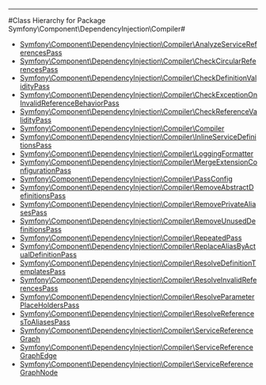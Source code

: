 - - -

#Class Hierarchy for Package Symfony\Component\DependencyInjection\Compiler#<ul>
<li><a href="https://github.com/JeyDotC/Hirudo-docs/blob/master/symfony/component/dependencyinjection/compiler/analyzeservicereferencespass.md">Symfony\Component\DependencyInjection\Compiler\AnalyzeServiceReferencesPass</a></li>
<li><a href="https://github.com/JeyDotC/Hirudo-docs/blob/master/symfony/component/dependencyinjection/compiler/checkcircularreferencespass.md">Symfony\Component\DependencyInjection\Compiler\CheckCircularReferencesPass</a></li>
<li><a href="https://github.com/JeyDotC/Hirudo-docs/blob/master/symfony/component/dependencyinjection/compiler/checkdefinitionvaliditypass.md">Symfony\Component\DependencyInjection\Compiler\CheckDefinitionValidityPass</a></li>
<li><a href="https://github.com/JeyDotC/Hirudo-docs/blob/master/symfony/component/dependencyinjection/compiler/checkexceptiononinvalidreferencebehaviorpass.md">Symfony\Component\DependencyInjection\Compiler\CheckExceptionOnInvalidReferenceBehaviorPass</a></li>
<li><a href="https://github.com/JeyDotC/Hirudo-docs/blob/master/symfony/component/dependencyinjection/compiler/checkreferencevaliditypass.md">Symfony\Component\DependencyInjection\Compiler\CheckReferenceValidityPass</a></li>
<li><a href="https://github.com/JeyDotC/Hirudo-docs/blob/master/symfony/component/dependencyinjection/compiler/compiler.md">Symfony\Component\DependencyInjection\Compiler\Compiler</a></li>
<li><a href="https://github.com/JeyDotC/Hirudo-docs/blob/master/symfony/component/dependencyinjection/compiler/inlineservicedefinitionspass.md">Symfony\Component\DependencyInjection\Compiler\InlineServiceDefinitionsPass</a></li>
<li><a href="https://github.com/JeyDotC/Hirudo-docs/blob/master/symfony/component/dependencyinjection/compiler/loggingformatter.md">Symfony\Component\DependencyInjection\Compiler\LoggingFormatter</a></li>
<li><a href="https://github.com/JeyDotC/Hirudo-docs/blob/master/symfony/component/dependencyinjection/compiler/mergeextensionconfigurationpass.md">Symfony\Component\DependencyInjection\Compiler\MergeExtensionConfigurationPass</a></li>
<li><a href="https://github.com/JeyDotC/Hirudo-docs/blob/master/symfony/component/dependencyinjection/compiler/passconfig.md">Symfony\Component\DependencyInjection\Compiler\PassConfig</a></li>
<li><a href="https://github.com/JeyDotC/Hirudo-docs/blob/master/symfony/component/dependencyinjection/compiler/removeabstractdefinitionspass.md">Symfony\Component\DependencyInjection\Compiler\RemoveAbstractDefinitionsPass</a></li>
<li><a href="https://github.com/JeyDotC/Hirudo-docs/blob/master/symfony/component/dependencyinjection/compiler/removeprivatealiasespass.md">Symfony\Component\DependencyInjection\Compiler\RemovePrivateAliasesPass</a></li>
<li><a href="https://github.com/JeyDotC/Hirudo-docs/blob/master/symfony/component/dependencyinjection/compiler/removeunuseddefinitionspass.md">Symfony\Component\DependencyInjection\Compiler\RemoveUnusedDefinitionsPass</a></li>
<li><a href="https://github.com/JeyDotC/Hirudo-docs/blob/master/symfony/component/dependencyinjection/compiler/repeatedpass.md">Symfony\Component\DependencyInjection\Compiler\RepeatedPass</a></li>
<li><a href="https://github.com/JeyDotC/Hirudo-docs/blob/master/symfony/component/dependencyinjection/compiler/replacealiasbyactualdefinitionpass.md">Symfony\Component\DependencyInjection\Compiler\ReplaceAliasByActualDefinitionPass</a></li>
<li><a href="https://github.com/JeyDotC/Hirudo-docs/blob/master/symfony/component/dependencyinjection/compiler/resolvedefinitiontemplatespass.md">Symfony\Component\DependencyInjection\Compiler\ResolveDefinitionTemplatesPass</a></li>
<li><a href="https://github.com/JeyDotC/Hirudo-docs/blob/master/symfony/component/dependencyinjection/compiler/resolveinvalidreferencespass.md">Symfony\Component\DependencyInjection\Compiler\ResolveInvalidReferencesPass</a></li>
<li><a href="https://github.com/JeyDotC/Hirudo-docs/blob/master/symfony/component/dependencyinjection/compiler/resolveparameterplaceholderspass.md">Symfony\Component\DependencyInjection\Compiler\ResolveParameterPlaceHoldersPass</a></li>
<li><a href="https://github.com/JeyDotC/Hirudo-docs/blob/master/symfony/component/dependencyinjection/compiler/resolvereferencestoaliasespass.md">Symfony\Component\DependencyInjection\Compiler\ResolveReferencesToAliasesPass</a></li>
<li><a href="https://github.com/JeyDotC/Hirudo-docs/blob/master/symfony/component/dependencyinjection/compiler/servicereferencegraph.md">Symfony\Component\DependencyInjection\Compiler\ServiceReferenceGraph</a></li>
<li><a href="https://github.com/JeyDotC/Hirudo-docs/blob/master/symfony/component/dependencyinjection/compiler/servicereferencegraphedge.md">Symfony\Component\DependencyInjection\Compiler\ServiceReferenceGraphEdge</a></li>
<li><a href="https://github.com/JeyDotC/Hirudo-docs/blob/master/symfony/component/dependencyinjection/compiler/servicereferencegraphnode.md">Symfony\Component\DependencyInjection\Compiler\ServiceReferenceGraphNode</a></li>
</ul>
